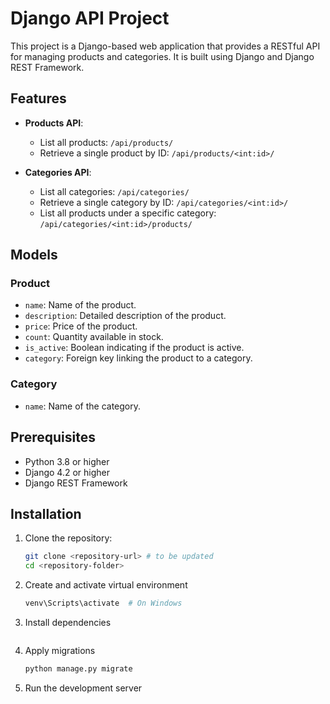 # Django API Project

This project is a Django-based web application that provides a RESTful API for managing products and categories. It is built using Django and Django REST Framework.

## Features

- **Products API**:
  - List all products: `/api/products/`
  - Retrieve a single product by ID: `/api/products/<int:id>/`

- **Categories API**:
  - List all categories: `/api/categories/`
  - Retrieve a single category by ID: `/api/categories/<int:id>/`
  - List all products under a specific category: `/api/categories/<int:id>/products/`

## Models

### Product
- `name`: Name of the product.
- `description`: Detailed description of the product.
- `price`: Price of the product.
- `count`: Quantity available in stock.
- `is_active`: Boolean indicating if the product is active.
- `category`: Foreign key linking the product to a category.

### Category
- `name`: Name of the category.

## Prerequisites

- Python 3.8 or higher
- Django 4.2 or higher
- Django REST Framework

## Installation

1. Clone the repository:
   ```bash
   git clone <repository-url> # to be updated
   cd <repository-folder>
   ```

2. Create and activate virtual environment
    ```python -m venv venv
    venv\Scripts\activate  # On Windows
    ```
3. Install dependencies
    ```python -m pip install -r requirements.txt
    ```

4. Apply migrations 
    ```python manage.py makemigrations
    python manage.py migrate
    ```

5. Run the development server
    ```python manage.py runserver
    ```